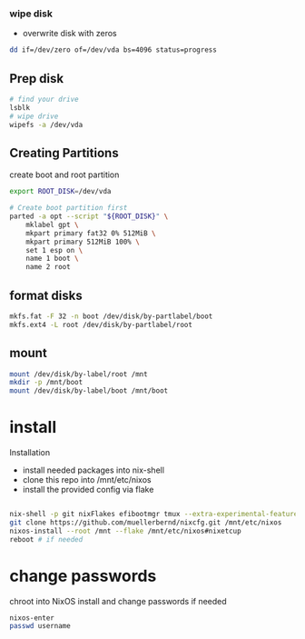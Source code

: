 ### wipe disk

- overwrite disk with zeros

```bash
dd if=/dev/zero of=/dev/vda bs=4096 status=progress
```

## Prep disk

```bash
# find your drive
lsblk
# wipe drive
wipefs -a /dev/vda
```

## Creating Partitions

create boot and root partition

```bash
export ROOT_DISK=/dev/vda

# Create boot partition first
parted -a opt --script "${ROOT_DISK}" \
    mklabel gpt \
    mkpart primary fat32 0% 512MiB \
    mkpart primary 512MiB 100% \
    set 1 esp on \
    name 1 boot \
    name 2 root
```

## format disks

```bash
mkfs.fat -F 32 -n boot /dev/disk/by-partlabel/boot
mkfs.ext4 -L root /dev/disk/by-partlabel/root
```

## mount

```bash
mount /dev/disk/by-label/root /mnt
mkdir -p /mnt/boot
mount /dev/disk/by-label/boot /mnt/boot
```

# install

Installation

- install needed packages into nix-shell
- clone this repo into /mnt/etc/nixos
- install the provided config via flake

```bash

nix-shell -p git nixFlakes efibootmgr tmux --extra-experimental-features flakes nix-command
git clone https://github.com/muellerbernd/nixcfg.git /mnt/etc/nixos
nixos-install --root /mnt --flake /mnt/etc/nixos#nixetcup
reboot # if needed
```

# change passwords

chroot into NixOS install and change passwords if needed

```bash
nixos-enter
passwd username
```
